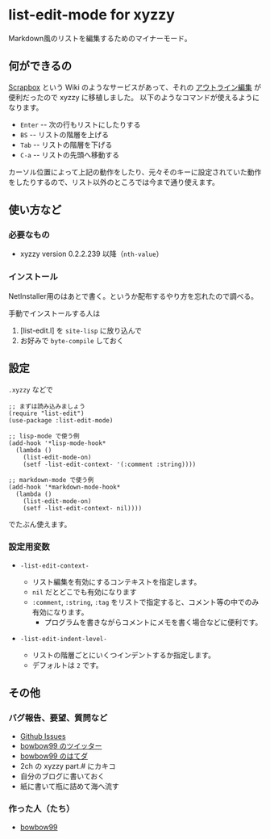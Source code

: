 list-edit-mode for xyzzy
=========================
Markdown風のリストを編集するためのマイナーモード。


何ができるの
------------
[Scrapbox] という Wiki のようなサービスがあって、それの [アウトライン編集] が便利だったので xyzzy に移植しました。
以下のようなコマンドが使えるようになります。

- `Enter` -- 次の行もリストにしたりする
- `BS`    -- リストの階層を上げる
- `Tab`   -- リストの階層を下げる
- `C-a`   -- リストの先頭へ移動する

カーソル位置によって上記の動作をしたり、元々そのキーに設定されていた動作をしたりするので、リスト以外のところでは今まで通り使えます。

 [Scrapbox]: https://scrapbox.io/
 [アウトライン編集]: https://scrapbox.io/help-jp/アウトライン編集


使い方など
----------

### 必要なもの
* xyzzy version 0.2.2.239 以降（`nth-value`）

### インストール
NetInstaller用のはあとで書く。というか配布するやり方を忘れたので調べる。

手動でインストールする人は

1. [list-edit.l] を `site-lisp` に放り込んで
2. お好みで `byte-compile` しておく

## 設定
`.xyzzy` などで

    ;; まずは読み込みましょう
    (require "list-edit")
    (use-package :list-edit-mode)
    
    ;; lisp-mode で使う例
    (add-hook '*lisp-mode-hook*
      (lambda ()
        (list-edit-mode-on)
        (setf -list-edit-context- '(:comment :string))))
    
    ;; markdown-mode で使う例
    (add-hook '*markdown-mode-hook*
      (lambda ()
        (list-edit-mode-on)
        (setf -list-edit-context- nil))))

でたぶん使えます。

### 設定用変数

- `-list-edit-context-`
  - リスト編集を有効にするコンテキストを指定します。
  - `nil` だとどこでも有効になります
  - `:comment`, `:string`, `:tag` をリストで指定すると、コメント等の中でのみ有効になります。
    - プログラムを書きながらコメントにメモを書く場合などに便利です。

- `-list-edit-indent-level-`
  - リストの階層ごとにいくつインデントするか指定します。
  - デフォルトは `2` です。


その他
------

### バグ報告、要望、質問など
* [Github Issues](https://github.com/bowbow99/xyzzy.lisp-mode-extra/issues)
* [bowbow99 のツイッター](https://twitter.com/bowbow99)
* [bowbow99 のはてダ](http://d.hatena.ne.jp/bowbow99)
* 2ch の xyzzy part.# にカキコ
* 自分のブログに書いておく
* 紙に書いて瓶に詰めて海へ流す

### 作った人（たち）

* [bowbow99](https://github.com/bowbow99)
